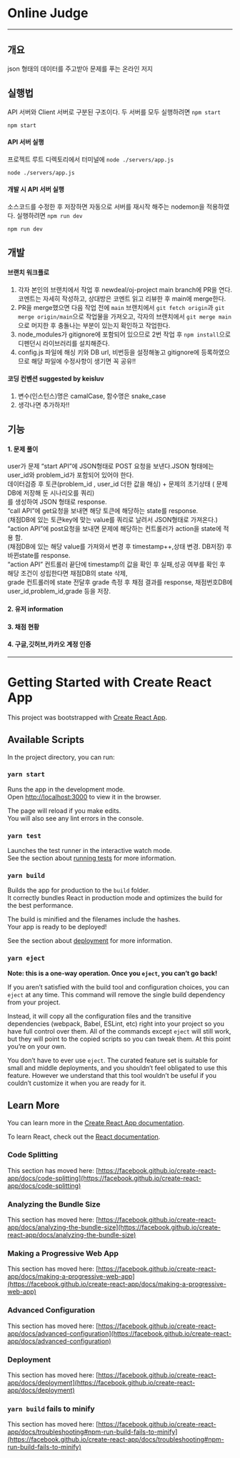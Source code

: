 # Online Judge
* * *

## 개요
json 형태의 데이터를 주고받아 문제를 푸는 온라인 저지


## 실행법
API 서버와 Client 서버로 구분된 구조이다. 두 서버를 모두 실행하려면 `npm start`
```
npm start
```
#### API 서버 실행
프로젝트 루트 디렉토리에서 터미널에 `node ./servers/app.js`
```
node ./servers/app.js
```
#### 개발 시 API 서버 실행
소스코드를 수정한 후 저장하면 자동으로 서버를 재시작 해주는 nodemon을 적용하였다. 실행하려면 `npm run dev`
```
npm run dev
```

## 개발

#### 브랜치 워크플로
1. 각자 본인의 브랜치에서 작업 후 newdeal/oj-project main branch에 PR을 연다. 코멘트는 자세히 작성하고, 상대방은 코멘트 읽고 리뷰한 후 main에 merge한다. 
2. PR을 merge했으면 다음 작업 전에 `main` 브랜치에서 `git fetch origin`과 `git merge origin/main`으로 작업물을 가져오고, 각자의 브랜치에서 `git merge main`으로 머지한 후 충돌나는 부분이 있는지 확인하고 작업한다.
3. node_modules가 gitignore에 포함되어 있으므로 2번 작업 후 `npm install`으로 디펜던시 라이브러리를 설치해준다. 
4. config.js 파일에 해싱 키와 DB url, 비번등을 설정해놓고 gitignore에 등록하였으므로 해당 파일에 수정사항이 생기면 꼭 공유!!

#### 코딩 컨벤션 suggested by keisluv
1. 변수(인스턴스)명은 camalCase, 함수명은 snake_case
2. 생각나면 추가하자!!



## 기능
#### 1. 문제 풀이
user가 문제 “start API”에 JSON형태로 POST 요청을 보낸다.JSON 형태에는 user_id와 problem_id가 포함되어 있어야 한다.   
데이터검증 후 토큰(problem_id , user_id 더한 값을 해싱)  + 문제의 초기상태 ( 문제DB에 저장해 둔 시나리오를 쿼리)   
 를 생성하여 JSON 형태로 response.   
“call API”에 get요청을 보내면 해당 토큰에 해당하는 state를 response.   
(채점DB에 있는 토큰key에 맞는 value를 쿼리로 날려서 JSON형태로 가져온다.)    
“action API”에 post요청을 보내면 문제에 해당하는 컨트롤러가 action을 state에 적용 함.    
(채점DB에 있는 해당 value를 가져와서 변경 후 timestamp++,상태 변경. DB저장) 후 바뀐state를 response.   
“action API” 컨트롤러 끝단에 timestamp의 값을 확인 후 실패,성공 여부를 확인 후 해당 조건이 성립한다면 채점DB의 state 삭제,    
grade 컨트롤러에 state 전달후 grade 측정 후 채점 결과를 response, 채점번호DB에 user_id,problem_id,grade 등을 저장.   
#### 2. 유저 information
#### 3. 채점 현황
#### 4. 구글,깃허브,카카오 계정 인증

* * *







# Getting Started with Create React App

This project was bootstrapped with [Create React App](https://github.com/facebook/create-react-app).

## Available Scripts

In the project directory, you can run:

### `yarn start`

Runs the app in the development mode.\
Open [http://localhost:3000](http://localhost:3000) to view it in the browser.

The page will reload if you make edits.\
You will also see any lint errors in the console.

### `yarn test`

Launches the test runner in the interactive watch mode.\
See the section about [running tests](https://facebook.github.io/create-react-app/docs/running-tests) for more information.

### `yarn build`

Builds the app for production to the `build` folder.\
It correctly bundles React in production mode and optimizes the build for the best performance.

The build is minified and the filenames include the hashes.\
Your app is ready to be deployed!

See the section about [deployment](https://facebook.github.io/create-react-app/docs/deployment) for more information.

### `yarn eject`

**Note: this is a one-way operation. Once you `eject`, you can’t go back!**

If you aren’t satisfied with the build tool and configuration choices, you can `eject` at any time. This command will remove the single build dependency from your project.

Instead, it will copy all the configuration files and the transitive dependencies (webpack, Babel, ESLint, etc) right into your project so you have full control over them. All of the commands except `eject` will still work, but they will point to the copied scripts so you can tweak them. At this point you’re on your own.

You don’t have to ever use `eject`. The curated feature set is suitable for small and middle deployments, and you shouldn’t feel obligated to use this feature. However we understand that this tool wouldn’t be useful if you couldn’t customize it when you are ready for it.

## Learn More

You can learn more in the [Create React App documentation](https://facebook.github.io/create-react-app/docs/getting-started).

To learn React, check out the [React documentation](https://reactjs.org/).

### Code Splitting

This section has moved here: [https://facebook.github.io/create-react-app/docs/code-splitting](https://facebook.github.io/create-react-app/docs/code-splitting)

### Analyzing the Bundle Size

This section has moved here: [https://facebook.github.io/create-react-app/docs/analyzing-the-bundle-size](https://facebook.github.io/create-react-app/docs/analyzing-the-bundle-size)

### Making a Progressive Web App

This section has moved here: [https://facebook.github.io/create-react-app/docs/making-a-progressive-web-app](https://facebook.github.io/create-react-app/docs/making-a-progressive-web-app)

### Advanced Configuration

This section has moved here: [https://facebook.github.io/create-react-app/docs/advanced-configuration](https://facebook.github.io/create-react-app/docs/advanced-configuration)

### Deployment

This section has moved here: [https://facebook.github.io/create-react-app/docs/deployment](https://facebook.github.io/create-react-app/docs/deployment)

### `yarn build` fails to minify

This section has moved here: [https://facebook.github.io/create-react-app/docs/troubleshooting#npm-run-build-fails-to-minify](https://facebook.github.io/create-react-app/docs/troubleshooting#npm-run-build-fails-to-minify)
